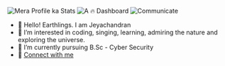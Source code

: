 ![Mera Profile ka Stats](https://github-readme-stats.vercel.app/api?username=Thomas-aang&theme=gotham&show_icons=true&hide_border=true&count_private=true)
![A 🔥 Dashboard](https://github-readme-streak-stats.herokuapp.com/?user=Thomas-aang&theme=gotham&hide_border=true)
![Communicate](https://github-readme-stats.vercel.app/api/top-langs/?username=Thomas-aang&theme=gotham&show_icons=true&hide_border=true&layout=compact)

- 👋 Hello! Earthlings. I am Jeyachandran
- 👀 I’m interested in coding, singing, learning, admiring the nature and exploring the universe.
- 🌱 I’m currently pursuing B.Sc - Cyber Security
- 🔗 [Connect with me](https://linktr.ee/jey.official)

<!---
Thomas-aang/Thomas-aang is a ✨ special ✨ repository because its `README.md` (this file) appears on your GitHub profile.
You can click the Preview link to take a look at your changes.
--->
